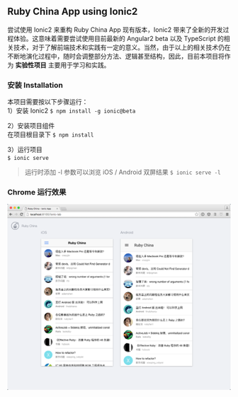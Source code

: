 ## Ruby China App using Ionic2
尝试使用 Ionic2 来重构 Ruby China App 现有版本，Ionic2 带来了全新的开发过程体验。这意味着需要尝试使用目前最新的 Angular2 beta 以及 TypeScript 的相关技术，对于了解前端技术和实践有一定的意义。当然，由于以上的相关技术仍在不断地演化过程中，随时会调整部分方法、逻辑甚至结构，因此，目前本项目将作为 **实验性项目** 主要用于学习和实践。

### 安装 Installation

本项目需要按以下步骤运行：  
1）安装 Ionic2
`$ npm install -g ionic@beta`

2）安装项目组件  
在项目根目录下 `$ npm install`

3）运行项目  
`$ ionic serve`
> 运行时添加 -l 参数可以浏览 iOS / Android 双屏结果 `$ ionic serve -l`

### Chrome 运行效果
![Chrome 运行效果](docs/images/chrome_screen.png)
